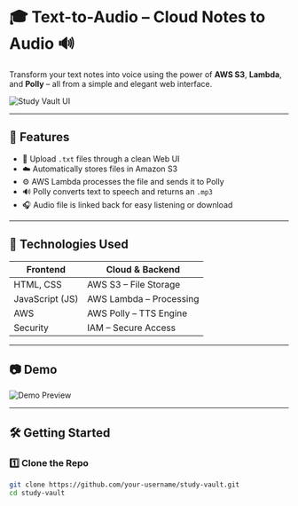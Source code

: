 # 🎓 Text-to-Audio – Cloud Notes to Audio 🔊

Transform your text notes into voice using the power of **AWS S3**, **Lambda**, and **Polly** – all from a simple and elegant web interface.

![Study Vault UI](https://your-screenshot-url.com/study-vault-ui.png)

---

## 🚀 Features

- 📁 Upload `.txt` files through a clean Web UI  
- ☁️ Automatically stores files in Amazon S3  
- ⚙️ AWS Lambda processes the file and sends it to Polly  
- 🔊 Polly converts text to speech and returns an `.mp3`  
- 🎧 Audio file is linked back for easy listening or download

---

## 🧰 Technologies Used

| Frontend        | Cloud & Backend         |
|-----------------|-------------------------|
| HTML, CSS       | AWS S3 – File Storage   |
| JavaScript (JS) | AWS Lambda – Processing |
| AWS             | AWS Polly – TTS Engine  |
| Security        | IAM – Secure Access     |

---

## 📷 Demo

![Demo Preview](https://your-screenshot-url.com/demo-preview.gif)

---

## 🛠️ Getting Started

### 1️⃣ Clone the Repo

```bash
git clone https://github.com/your-username/study-vault.git
cd study-vault
